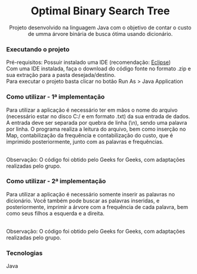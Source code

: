 <h1 align="center">Optimal Binary Search Tree</h1>
<p align="center">Projeto desenvolvido na linguagem Java com o objetivo de contar o custo de umma árvore binária de busca ótima usando dicionário.</p>

### Executando o projeto

Pré-requisitos: Possuir instalado uma IDE (recomendação: <a href="https://www.eclipse.org/">Eclipse</a>)
<br>
Com uma IDE instalada, faça o download do código fonte no formato .zip e sua extração para a pasta desejada/destino.
<br>
Para executar o projeto basta clicar no botão Run As > Java Application

### Como utilizar - 1ª implementação

Para utilizar a aplicação é necessário ter em mãos o nome do arquivo (necessário estar no disco C:/ e em formato .txt) da sua entrada de dados. A entrada deve ser separada por quebra de linha (\n), sendo uma palavra por linha. O programa realiza a leitura do arquivo, bem como inserção no Map, contabilização da frequência e contabilização do custo, que é imprimido posteriormente, junto com as palavras e frequências.

<br>Observação: O código foi obtido pelo Geeks for Geeks, com adaptações realizadas pelo grupo.</br>

### Como utilizar - 2ª implementação

Para utilizar a aplicação é necessário somente inserir as palavras no dicionário. Você também pode buscar as palavras inseridas, e posteriormente, imprimir a árvore com a frequência de cada palavra, bem como seus filhos a esquerda e a direita.

<br>Observação: O código foi obtido pelo Geeks for Geeks, com adaptações realizadas pelo grupo.</br>

### Tecnologias
Java
